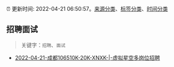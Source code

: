 :alarm_clock: 更新时间: 2022-04-21 06:50:57。[来源分类](../README.md)、[标签分类](../TAGS.md)、[时间分类](../TIMELINE.md)

## 招聘面试


> 关键字：`招聘`、`面试`



- [2022-04-21-成都106510K-20K-XNXK-|-虚拟星空多岗位招聘](https://www.v2ex.com/t/848347) 